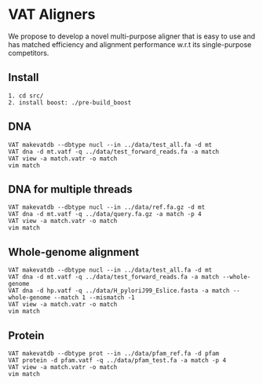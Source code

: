 # VAT Aligners

We propose to develop a novel multi-purpose aligner that is easy to use and has matched efficiency and alignment performance w.r.t its single-purpose competitors.


## Install
    1. cd src/
    2. install boost: ./pre-build_boost

## DNA
```console
VAT makevatdb --dbtype nucl --in ../data/test_all.fa -d mt
VAT dna -d mt.vatf -q ../data/test_forward_reads.fa -a match
VAT view -a match.vatr -o match
vim match
```
## DNA for multiple threads
```console
VAT makevatdb --dbtype nucl --in ../data/ref.fa.gz -d mt
VAT dna -d mt.vatf -q ../data/query.fa.gz -a match -p 4
VAT view -a match.vatr -o match
vim match
```
## Whole-genome alignment
```console
VAT makevatdb --dbtype nucl --in ../data/test_all.fa -d mt
VAT dna -d mt.vatf -q ../data/test_forward_reads.fa -a match --whole-genome
VAT dna -d hp.vatf -q ../data/H_pyloriJ99_Eslice.fasta -a match --whole-genome --match 1 --mismatch -1
VAT view -a match.vatr -o match
vim match
```
## Protein
```console
VAT makevatdb --dbtype prot --in ../data/pfam_ref.fa -d pfam
VAT protein -d pfam.vatf -q ../data/pfam_test.fa -a match -p 4
VAT view -a match.vatr -o match
vim match
```
